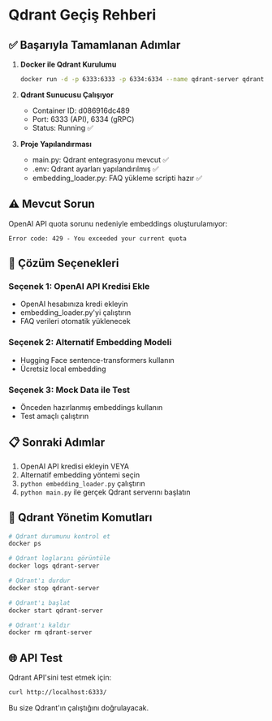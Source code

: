 # Qdrant Geçiş Rehberi

## ✅ Başarıyla Tamamlanan Adımlar

1. **Docker ile Qdrant Kurulumu**
   ```bash
   docker run -d -p 6333:6333 -p 6334:6334 --name qdrant-server qdrant/qdrant
   ```
   
2. **Qdrant Sunucusu Çalışıyor**
   - Container ID: d086916dc489
   - Port: 6333 (API), 6334 (gRPC)
   - Status: Running ✅

3. **Proje Yapılandırması**
   - main.py: Qdrant entegrasyonu mevcut ✅
   - .env: Qdrant ayarları yapılandırılmış ✅
   - embedding_loader.py: FAQ yükleme scripti hazır ✅

## ⚠️ Mevcut Sorun

OpenAI API quota sorunu nedeniyle embeddings oluşturulamıyor:
```
Error code: 429 - You exceeded your current quota
```

## 🚀 Çözüm Seçenekleri

### Seçenek 1: OpenAI API Kredisi Ekle
- OpenAI hesabınıza kredi ekleyin
- embedding_loader.py'yi çalıştırın
- FAQ verileri otomatik yüklenecek

### Seçenek 2: Alternatif Embedding Modeli
- Hugging Face sentence-transformers kullanın
- Ücretsiz local embedding

### Seçenek 3: Mock Data ile Test
- Önceden hazırlanmış embeddings kullanın
- Test amaçlı çalıştırın

## 📋 Sonraki Adımlar

1. OpenAI API kredisi ekleyin VEYA
2. Alternatif embedding yöntemi seçin
3. `python embedding_loader.py` çalıştırın
4. `python main.py` ile gerçek Qdrant serverını başlatın

## 🔧 Qdrant Yönetim Komutları

```bash
# Qdrant durumunu kontrol et
docker ps

# Qdrant loglarını görüntüle
docker logs qdrant-server

# Qdrant'ı durdur
docker stop qdrant-server

# Qdrant'ı başlat
docker start qdrant-server

# Qdrant'ı kaldır
docker rm qdrant-server
```

## 🌐 API Test

Qdrant API'sini test etmek için:
```bash
curl http://localhost:6333/
```

Bu size Qdrant'ın çalıştığını doğrulayacak.
